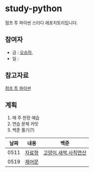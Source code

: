 # study-python
점프 투 파이썬 스터디 레포지토리입니다. 


## 참여자
- 금 : [오승하](https://github.com/AhGnuesHo),
- 일 :


## 참고자료
[점프 투 파이썬](https://wikidocs.net/book/1)

## 계획
1. 매 주 한장 예습
2. 연습 문제 커밋
3. 백준 풀기(?)


|날짜|내용|백준|
|------|---|---|
|0511|[자료형](https://wikidocs.net/11)|[고양이](https://www.acmicpc.net/problem/10171),[새싹](https://www.acmicpc.net/problem/25083),[사칙연산](https://www.acmicpc.net/problem/10869)|
|0519|[제어문](https://wikidocs.net/19)|[]()|
